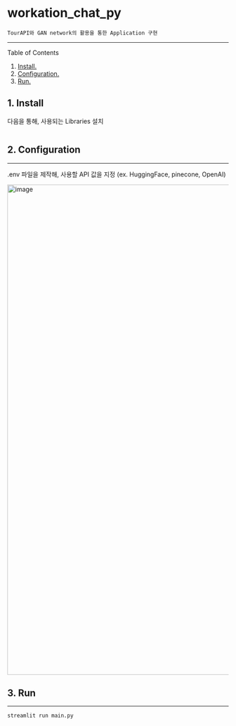 # workation_chat_py
    TourAPI와 GAN network의 활용을 통한 Application 구현
---
Table of Contents
1. [ Install. ](#inst)
2. [ Configuration. ](#pre)
3. [ Run. ](#proj) <br>

<a name="inst"></a>
## 1. Install
  다음을 통해, 사용되는 Libraries 설치
``` pip install -r requirements.txt
```

<a name="pre"></a>
## 2. Configuration
---
.env 파일을 제작해, 사용할 API 값을 지정 (ex. HuggingFace, pinecone, OpenAI)

<img width="1116" alt="image" src="https://github.com/Khyst/workation_chat_py/assets/22093724/e0d304fc-1570-486f-80da-66b80df1cf7b">


<a name="proj"></a>
## 3. Run
---
```
streamlit run main.py
```
